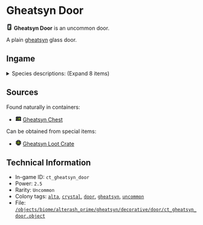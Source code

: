 # Gheatsyn Door

<img src="https://raw.githubusercontent.com/Ceterai/Enternia/main/objects/biome/alterash_prime/gheatsyn/decorative/door/icon.png" alt="Gheatsyn Door icon" loading="lazy" height=16px width="auto" /> **Gheatsyn Door** is an uncommon door.

A plain [gheatsyn](https://ceterai.github.io/MyEnternia/Wiki/Tags/Gheatsyn) glass door.

## Ingame

<details markdown="1"><summary>Species descriptions: (Expand 8 items)</summary>

- Alta: Liquifying and re-crystallizing gheatsyn allows to create sturdy, yet thin and still mostly transparent crystal panels. Neat.
- Apex: This is a glass door.
- Avian: A glass door.
- Floran: Floran smash glassss. Floran come through.
- Glitch: Calm. A useful door.
- Human: A glass door.
- Hylotl: A glass door. I can see what's on other side.
- Novakid: A solid glass door.

</details>

## Sources

Found naturally in containers:

- <img src="https://raw.githubusercontent.com/Ceterai/Enternia/main/objects/biome/alterash_prime/gheatsyn/decorative/chest/icon.png" alt="Gheatsyn Chest icon" loading="lazy" height=16px width="auto" /> [Gheatsyn Chest](https://ceterai.github.io/MyEnternia/Wiki/GheatsynChest)

Can be obtained from special items:

- <img src="https://raw.githubusercontent.com/Ceterai/Enternia/main/items/active/alta/loot/biome/ct_gheatsyn_loot.png" alt="Gheatsyn Loot Crate icon" loading="lazy" height=16px width="auto" /> [Gheatsyn Loot Crate](https://ceterai.github.io/MyEnternia/Wiki/GheatsynLootCrate)

## Technical Information

- In-game ID: `ct_gheatsyn_door`
- Power: `2.5`
- Rarity: `Uncommon`
- Colony tags: [`alta`](https://ceterai.github.io/MyEnternia/Wiki/Tags/Alta), [`crystal`](https://ceterai.github.io/MyEnternia/Wiki/Tags/Crystal), [`door`](https://ceterai.github.io/MyEnternia/Wiki/Tags/Door), [`gheatsyn`](https://ceterai.github.io/MyEnternia/Wiki/Tags/Gheatsyn), [`uncommon`](https://ceterai.github.io/MyEnternia/Wiki/Tags/Uncommon)
- File: [`/objects/biome/alterash_prime/gheatsyn/decorative/door/ct_gheatsyn_door.object`](https://github.com/Ceterai/Enternia/blob/main/objects/biome/alterash_prime/gheatsyn/decorative/door/ct_gheatsyn_door.object)
